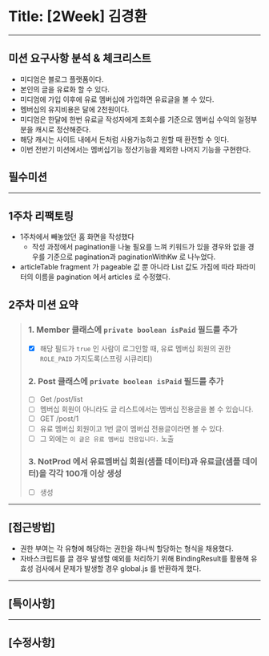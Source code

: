 # Title: [2Week] 김경환

---

## 미션 요구사항 분석 & 체크리스트

- 미디엄은 블로그 플랫폼이다.
- 본인의 글을 유료화 할 수 있다.
- 미디엄에 가입 이후에 유료 멤버십에 가입하면 유료글을 볼 수 있다.
- 멤버십의 유지비용은 달에 2천원이다.
- 미디엄은 한달에 한번 유료글 작성자에게 조회수를 기준으로 멤버십 수익의 일정부분을 캐시로 정산해준다.
- 해당 캐시는 사이트 내에서 돈처럼 사용가능하고 원할 때 환전할 수 잇다.
- 이번 전반기 미션에서는 멤버십기능 정산기능을 제외한 나머지 기능을 구현한다.

## 필수미션

---
## 1주차 리팩토링
- 1주차에서 빼놓았던 홈 화면을 작성했다
  - 작성 과정에서 pagination을 나눌 필요를 느껴 키워드가 있을 경우와 없을 경우를 기준으로 pagination과 paginationWithKw 로 나누었다.
- articleTable fragment 가 pageable 값 뿐 아니라 List 값도 가짐에 따라 파라미터의 이름을 pagination 에서 articles 로 수정했다.


## 2주차 미션 요약

> ### 1. Member 클래스에 `private boolean isPaid` 필드를 추가
>- [x] 해당 필드가 `true` 인 사람이 로그인할 때, 유료 멤버십 회원의 권한 `ROLE_PAID` 가지도록(스프링 시큐리티)
> ### 2. Post 클래스에 `private boolean isPaid` 필드를 추가
>- [ ] Get /post/list
>  - [ ] 멤버십 회원이 아니라도 글 리스트에서는 멤버십 전용글을 볼 수 있습니다.
>- [ ] GET /post/1
>  - [ ] 유료 멤버십 회원이고 1번 글이 멤버십 전용글이라면 볼 수 있다.
>  - [ ] 그 외에는 `이 글은 유료 멤버십 전용입니다.` 노출
> ### 3. NotProd 에서 유료멤버십 회원(샘플 데이터)과 유료글(샘플 데이터)을 각각 100개 이상 생성
>- [ ] 생성

---

## **[접근방법]**
- 권한 부여는 각 유형에 해당하는 권한을 하나씩 할당하는 형식을 채용했다. 
- 자바스크립트를 끌 경우 발생할 예외를 처리하기 위해 BindingResult를 활용해 유효성 검사에서 문제가 발생할 경우 global.js 를 반환하게 했다.

---
## **[특이사항]**

---
## **[수정사항]**
